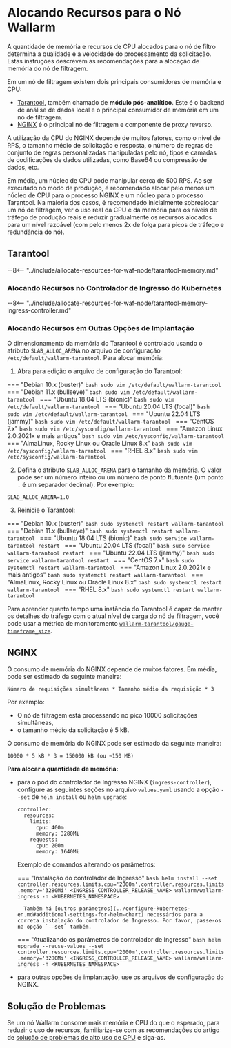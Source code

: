 # Alocando Recursos para o Nó Wallarm

A quantidade de memória e recursos de CPU alocados para o nó de filtro determina a qualidade e a velocidade do processamento da solicitação. Estas instruções descrevem as recomendações para a alocação de memória do nó de filtragem.

Em um nó de filtragem existem dois principais consumidores de memória e CPU:

* [Tarantool](#tarantool), também chamado de **módulo pós-analítico**. Este é o backend de análise de dados local e o principal consumidor de memória em um nó de filtragem.
* [NGINX](#nginx) é o principal nó de filtragem e componente de proxy reverso.

A utilização da CPU do NGINX depende de muitos fatores, como o nível de RPS, o tamanho médio de solicitação e resposta, o número de regras de conjunto de regras personalizadas manipuladas pelo nó, tipos e camadas de codificações de dados utilizadas, como Base64 ou compressão de dados, etc.

Em média, um núcleo de CPU pode manipular cerca de 500 RPS. Ao ser executado no modo de produção, é recomendado alocar pelo menos um núcleo de CPU para o processo NGINX e um núcleo para o processo Tarantool. Na maioria dos casos, é recomendado inicialmente sobrealocar um nó de filtragem, ver o uso real da CPU e da memória para os níveis de tráfego de produção reais e reduzir gradualmente os recursos alocados para um nível razoável (com pelo menos 2x de folga para picos de tráfego e redundância do nó).

## Tarantool

--8<-- "../include/allocate-resources-for-waf-node/tarantool-memory.md"

### Alocando Recursos no Controlador de Ingresso do Kubernetes

--8<-- "../include/allocate-resources-for-waf-node/tarantool-memory-ingress-controller.md"

### Alocando Recursos em Outras Opções de Implantação

O dimensionamento da memória do Tarantool é controlado usando o atributo `SLAB_ALLOC_ARENA` no arquivo de configuração `/etc/default/wallarm-tarantool`. Para alocar memória:

<ol start="1"><li>Abra para edição o arquivo de configuração do Tarantool:</li></ol>

=== "Debian 10.x (buster)"
    ```bash
    sudo vim /etc/default/wallarm-tarantool
    ```
=== "Debian 11.x (bullseye)"
    ```bash
    sudo vim /etc/default/wallarm-tarantool
    ```
=== "Ubuntu 18.04 LTS (bionic)"
    ```bash
    sudo vim /etc/default/wallarm-tarantool
    ```
=== "Ubuntu 20.04 LTS (focal)"
    ```bash
    sudo vim /etc/default/wallarm-tarantool
    ```
=== "Ubuntu 22.04 LTS (jammy)"
    ```bash
    sudo vim /etc/default/wallarm-tarantool
    ```
=== "CentOS 7.x"
    ```bash
    sudo vim /etc/sysconfig/wallarm-tarantool
    ```
=== "Amazon Linux 2.0.2021x e mais antigos"
    ```bash
    sudo vim /etc/sysconfig/wallarm-tarantool
    ```
=== "AlmaLinux, Rocky Linux ou Oracle Linux 8.x"
    ```bash
    sudo vim /etc/sysconfig/wallarm-tarantool
    ```
=== "RHEL 8.x"
    ```bash
    sudo vim /etc/sysconfig/wallarm-tarantool
    ```

<ol start="2"><li>Defina o atributo <code>SLAB_ALLOC_ARENA</code> para o tamanho da memória. O valor pode ser um número inteiro ou um número de ponto flutuante (um ponto <code>.</code> é um separador decimal). Por exemplo:</li></ol>

```
SLAB_ALLOC_ARENA=1.0
```

<ol start="3"><li>Reinicie o Tarantool:</li></ol>

=== "Debian 10.x (buster)"
    ```bash
    sudo systemctl restart wallarm-tarantool
    ```
=== "Debian 11.x (bullseye)"
    ```bash
    sudo systemctl restart wallarm-tarantool
    ```
=== "Ubuntu 18.04 LTS (bionic)"
    ```bash
    sudo service wallarm-tarantool restart
    ```
=== "Ubuntu 20.04 LTS (focal)"
    ```bash
    sudo service wallarm-tarantool restart
    ```
=== "Ubuntu 22.04 LTS (jammy)"
    ```bash
    sudo service wallarm-tarantool restart
    ```
=== "CentOS 7.x"
    ```bash
    sudo systemctl restart wallarm-tarantool
    ```
=== "Amazon Linux 2.0.2021x e mais antigos"
    ```bash
    sudo systemctl restart wallarm-tarantool
    ```
=== "AlmaLinux, Rocky Linux ou Oracle Linux 8.x"
    ```bash
    sudo systemctl restart wallarm-tarantool
    ```
=== "RHEL 8.x"
    ```bash
    sudo systemctl restart wallarm-tarantool
    ```

Para aprender quanto tempo uma instância do Tarantool é capaz de manter os detalhes do tráfego com o atual nível de carga do nó de filtragem, você pode usar a métrica de monitoramento [`wallarm-tarantool/gauge-timeframe_size`](../monitoring/available-metrics.md#time-of-storing-requests-in-the-postanalytics-module-in-seconds).

## NGINX

O consumo de memória do NGINX depende de muitos fatores. Em média, pode ser estimado da seguinte maneira:

```
Número de requisições simultâneas * Tamanho médio da requisição * 3
```

Por exemplo:

* O nó de filtragem está processando no pico 10000 solicitações simultâneas,
* o tamanho médio da solicitação é 5 kB.

O consumo de memória do NGINX pode ser estimado da seguinte maneira:

```
10000 * 5 kB * 3 = 150000 kB (ou ~150 MB)
```

**Para alocar a quantidade de memória:**

* para o pod do controlador de Ingresso NGINX (`ingress-controller`), configure as seguintes seções no arquivo `values.yaml` usando a opção `--set` de `helm install` ou `helm upgrade`:
    ```
    controller:
      resources:
        limits:
          cpu: 400m
          memory: 3280Mi
        requests:
          cpu: 200m
          memory: 1640Mi
    ```

    Exemplo de comandos alterando os parâmetros:

    === "Instalação do controlador de Ingresso"
        ```bash
        helm install --set controller.resources.limits.cpu='2000m',controller.resources.limits.memory='3280Mi' <INGRESS_CONTROLLER_RELEASE_NAME> wallarm/wallarm-ingress -n <KUBERNETES_NAMESPACE>
        ```

        Também há [outros parâmetros](../configure-kubernetes-en.md#additional-settings-for-helm-chart) necessários para a correta instalação do controlador de Ingresso. Por favor, passe-os na opção `--set` também.
    === "Atualizando os parâmetros do controlador de Ingresso"
        ```bash
        helm upgrade --reuse-values --set controller.resources.limits.cpu='2000m',controller.resources.limits.memory='3280Mi' <INGRESS_CONTROLLER_RELEASE_NAME> wallarm/wallarm-ingress -n <KUBERNETES_NAMESPACE>
        ```

* para outras opções de implantação, use os arquivos de configuração do NGINX.

## Solução de Problemas

Se um nó Wallarm consome mais memória e CPU do que o esperado, para reduzir o uso de recursos, familiarize-se com as recomendações do artigo de [solução de problemas de alto uso de CPU](../../faq/cpu.md) e siga-as.
